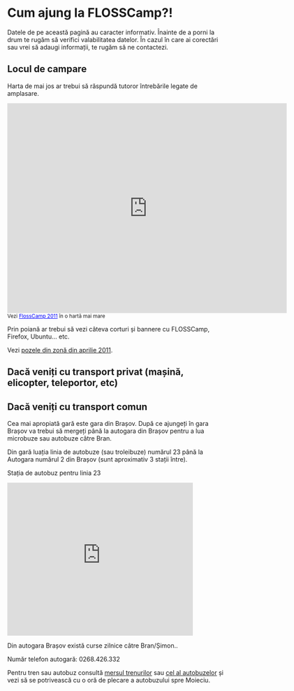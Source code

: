 Cum ajung la FLOSSCamp?!
=========================

Datele de pe această pagină au caracter informativ.
Înainte de a porni la drum te rugăm să verifici valabilitatea datelor.
În cazul în care ai corectări sau vrei să adaugi informații,
te rugăm să ne contactezi.


Locul de campare
----------------

Harta de mai jos ar trebui să răspundă tutoror întrebările legate de
amplasare.

<iframe width="640" height="480" frameborder="0" scrolling="no" marginheight="0" marginwidth="0" src="http://maps.google.com/maps/ms?ie=UTF8&amp;msa=0&amp;msid=211321353688224832236.0004a9959d6bfc66d6c25&amp;t=h&amp;ll=45.493593,25.361252&amp;spn=0.05776,0.109863&amp;z=13&amp;output=embed"></iframe><br /><small>Vezi <a href="http://maps.google.com/maps/ms?ie=UTF8&amp;msa=0&amp;msid=211321353688224832236.0004a9959d6bfc66d6c25&amp;t=h&amp;ll=45.493593,25.361252&amp;spn=0.05776,0.109863&amp;z=13&amp;source=embed" style="color:#0000FF;text-align:left">FlossCamp 2011</a> în o hartă mai mare</small>

Prin poiană ar trebui să vezi câteva corturi și bannere cu FLOSSCamp,
Firefox, Ubuntu... etc.

Vezi [pozele din zonă din aprilie 2011](poze).


Dacă veniți cu transport privat (mașină, elicopter, teleportor, etc)
--------------------------------------------------------------------



Dacă veniți cu transport comun
------------------------------

Cea mai apropiată gară este gara din Brașov. După ce ajungeți în gara Brașov
va trebui să mergeți până la autogara din Brașov pentru a lua microbuze
sau autobuze câtre Bran.

Din gară luația linia de autobuze (sau troleibuze) numărul 23 până la
Autogara numărul 2 din Brașov (sunt aproximativ 3 stații între).

Stația de autobuz pentru linia 23

<iframe width="425" height="350" frameborder="0" scrolling="no" marginheight="0" marginwidth="0" src="http://maps.google.com/maps/ms?msa=0&amp;msid=214950241554054963993.0004a91dd36b975930439&amp;doflg=ptk&amp;ie=UTF8&amp;t=h&amp;ll=45.664566,25.594969&amp;spn=0.020994,0.036478&amp;z=14&amp;output=embed"></iframe>

Din autogara Brașov există curse zilnice câtre Bran/Șimon..


Număr telefon autogară: 0268.426.332

Pentru tren sau autobuz consultă
<a href="http://www.infofer.ro">mersul trenurilor</a> sau 
<a href="http://autogari.ro">cel al autobuzelor</a> 
și vezi să se potrivească cu o oră de plecare a autobuzului spre Moieciu.

